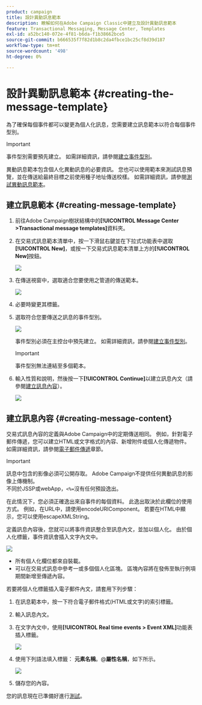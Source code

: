 ```yaml
---
product: campaign
title: 設計異動訊息範本
description: 瞭解如何在Adobe Campaign Classic中建立及設計異動訊息範本
feature: Transactional Messaging, Message Center, Templates
exl-id: a52bc140-072e-4f81-b6da-f1b38662bce5
source-git-commit: b666535f7f82d1b8c2da4fbce1bc25cf8d39d187
workflow-type: tm+mt
source-wordcount: '498'
ht-degree: 0%

---
```


# 設計異動訊息範本 {#creating-the-message-template}



為了確保每個事件都可以變更為個人化訊息，您需要建立訊息範本以符合每個事件型別。

>[!IMPORTANT]
>
>事件型別需要預先建立。 如需詳細資訊，請參閱[建立事件型別](../../message-center/using/creating-event-types.md)。

異動訊息範本包含個人化異動訊息的必要資訊。 您也可以使用範本來測試訊息預覽，並在傳送給最終目標之前使用種子地址傳送校樣。 如需詳細資訊，請參閱[測試異動訊息範本](../../message-center/using/testing-message-templates.md)。

## 建立訊息範本 {#creating-message-template}

1. 前往Adobe Campaign樹狀結構中的&#x200B;**[!UICONTROL Message Center >Transactional message templates]**&#x200B;資料夾。

1. 在交易式訊息範本清單中，按一下滑鼠右鍵並在下拉式功能表中選取&#x200B;**[!UICONTROL New]**，或按一下交易式訊息範本清單上方的&#x200B;**[!UICONTROL New]**&#x200B;按鈕。

   ![](assets/messagecenter_create_model_001.png)

1. 在傳送視窗中，選取適合您要使用之管道的傳送範本。

   ![](assets/messagecenter_create_model_002.png)

1. 必要時變更其標籤。

1. 選取符合您要傳送之訊息的事件型別。

   ![](assets/messagecenter_create_model_003.png)

   事件型別必須在主控台中預先建立。 如需詳細資訊，請參閱[建立事件型別](../../message-center/using/creating-event-types.md)。

   >[!IMPORTANT]
   >
   >事件型別無法連結至多個範本。

1. 輸入性質和說明，然後按一下&#x200B;**[!UICONTROL Continue]**&#x200B;以建立訊息內文（請參閱[建立訊息內容](#creating-message-content)）。

   ![](assets/messagecenter_create_model_004.png)

## 建立訊息內容 {#creating-message-content}

交易式訊息內容的定義與Adobe Campaign中的定期傳送相同。 例如，針對電子郵件傳遞，您可以建立HTML或文字格式的內容、新增附件或個人化傳遞物件。 如需詳細資訊，請參閱[電子郵件傳遞](../../delivery/using/about-email-channel.md)章節。

>[!IMPORTANT]
>
>訊息中包含的影像必須可公開存取。 Adobe Campaign不提供任何異動訊息的影像上傳機制。\
>不同於JSSP或webApp，`<%=`沒有任何預設逸出。
>
>在此情況下，您必須正確逸出來自事件的每個資料。 此逸出取決於此欄位的使用方式。 例如，在URL中，請使用encodeURIComponent。 若要在HTML中顯示，您可以使用escapeXMLString。

定義訊息內容後，您就可以將事件資訊整合至訊息內文，並加以個人化。 由於個人化標籤，事件資訊會插入文字內文中。

![](assets/messagecenter_create_content_001.png)

* 所有個人化欄位都來自裝載。
* 可以在交易式訊息中參考一或多個個人化區塊。 區塊內容將在發佈至執行例項期間新增至傳遞內容。

若要將個人化標籤插入電子郵件內文，請套用下列步驟：

1. 在訊息範本中，按一下符合電子郵件格式(HTML或文字)的索引標籤。

1. 輸入訊息內文。

1. 在文字內文中，使用&#x200B;**[!UICONTROL Real time events > Event XML]**&#x200B;功能表插入標籤。

   ![](assets/messagecenter_create_custo_002.png)

1. 使用下列語法填入標籤： **元素名稱**。@**屬性名稱**，如下所示。

   ![](assets/messagecenter_create_custo_003.png)

1. 儲存您的內容。

您的訊息現在已準備好進行[測試](../../message-center/using/testing-message-templates.md)。
